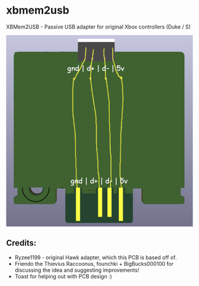 # xbmem2usb
XBMem2USB - Passive USB adapter for original Xbox controllers (Duke / S)

![](images/pcbrender1.png)

## Credits:
- Ryzee1199 - original Hawk adapter, which this PCB is based off of.
- Friendo the Thievius Raccoonus, founchki + BigBucks000100 for discussing the idea and suggesting improvements!
- Toast for helping out with PCB design :)
